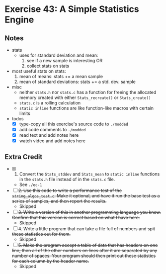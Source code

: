 # Exercise 43: A Simple Statistics Engine

## Notes

- stats
  - uses for standard deviation and mean:
    1. see if a new sample is interesting OR
    2. collect stats on stats
- most useful stats on stats:
  1. mean of means: stats += a mean sample
  2. mean of standard deviations: stats += a std. dev. sample
- misc
  - neither `stats.h` nor `stats.c` has a function for freeing the allocated memory created with either `Stats_recreate()` or `Stats_create()`
  - `stats.c` is a rolling calculation
  - `static inline` functions are like function-like macros with certain limits
- todos
  - [x] type-copy all this exercise's source code to `./modded`
  - [x] add code comments to `./modded`
  - [x] read text and add notes here
  - [x] watch video and add notes here

## Extra Credit

- [x] 1. Convert the `Stats_stddev` and `Stats_mean` to `static inline` functions in the `stats.h` file instead of in the `stats.c` file.
  - See `./ec-1`
- [ ] ~~2. Use this code to write a performance test of the `string_algos_test.c`. Make it optional, and have it run the base test as a series of samples, and then report the results.~~
  - Skipped
- [ ] ~~3. Write a version of this in another programming language you know. Confirm that this version is correct based on what I have here.~~
  - Skipped
- [ ] ~~4. Write a little program that can take a file full of numbers and spit these statistics out for them.~~
  - Skipped
- [ ] ~~5. Make the program accept a table of data that has headers on one line, then all of the other numbers on lines after it are separated by any number of spaces. Your program should then print out these statistics for each column by the header name.~~
  - Skipped
